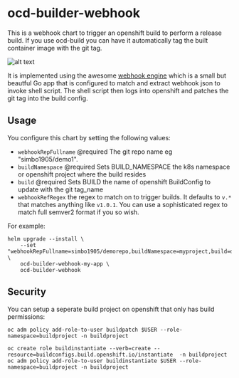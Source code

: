 # ocd-builder-webhook

This is a webhook chart to trigger an openshift build to perform a release build. If you use ocd-build you can have it automatically tag the built container image with the git tag. 

![alt text][ocd-build-components]

[ocd-build-components]: https://github.com/ocd-scm/ocd-meta/blob/master/imgs/ocd-webhook.png?raw=true "OCD Builder Components"

It is implemented using the awesome [webhook engine](https://github.com/adnanh/webhook/blob/master/webhook.go) which is a small but beautful Go app that is configured to match and extract webhook json to invoke shell script. The shell script then logs into openshift and patches the git tag into the build config. 

## Usage

You configure this chart by setting the following values:

 * `webhookRepFullname` @required The git repo name eg "simbo1905/demo1". 
 * `buildNamespace` @required Sets BUILD_NAMESPACE the k8s namespace or openshift project where the build resides
 * `build` @required Sets BUILD the name of openshift BuildConfig to update with the git tag_name
 * `webhookRefRegex` the regex to match on to trigger builds. It defaults to `v.*` that matches anything like `v1.0.1`. You can use a sophisticated regex to match full semver2 format if you so wish. 

For example:

```
helm upgrade --install \
    --set "webhookRepFullname=simbo1905/demorepo,buildNamespace=myproject,build=demobuild" \
    ocd-builder-webhook-my-app \
    ocd-builder-webhook
```

## Security

You can setup a seperate build project on openshift that only has build permissions:

```oc create role buildpatch --verb=patch --resource=buildconfigs.build.openshift.io  -n buildproject
oc adm policy add-role-to-user buildpatch $USER --role-namespace=buildproject -n buildproject

oc create role buildinstantiate --verb=create --resource=buildconfigs.build.openshift.io/instantiate  -n buildproject
oc adm policy add-role-to-user buildinstantiate $USER --role-namespace=buildproject -n buildproject
```
